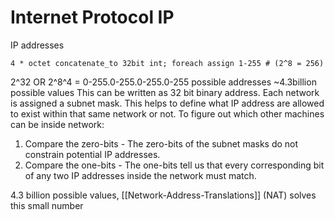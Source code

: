# Internet Protocol IP 

IP addresses
```
4 * octet concatenate_to 32bit int; foreach assign 1-255 # (2^8 = 256) 
```
2^32 OR
2^8^4 = 0-255.0-255.0-255.0-255 possible addresses ~4.3billion possible values
This can be written as 32 bit binary address.
Each network is assigned a subnet mask.
This helps to define what IP address are allowed to exist within that same network or not.
To figure out which other machines can be inside network:
1. Compare the zero-bits - The zero-bits of the subnet masks do not constrain potential IP addresses.
1. Compare the one-bits - The one-bits tell us that every corresponding bit of any two IP addresses inside the network must match.

4.3 billion possible values, [[Network-Address-Translations]] (NAT) solves this small number